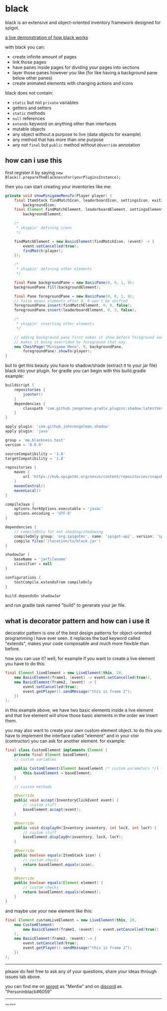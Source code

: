 # black

black is an extensive and object-oriented inventory framework designed for spigot.

[a live demonstration of how black works](https://my.mixtape.moe/vemebo.webm)

with black you can:

- create infinite amount of pages
- link those pages
- have panes inside pages for dividing your pages into sections
- layer those panes however you like (for like having a background pane below other panes)
- create animated elements with changing actions and icons

black does not contain:

- `static` but not `private` variables
- getters and setters
- `static` methods
- `null` references
- `extends` keyword on anything other than interfaces
- mutable objects
- any object without a purpose to live (data objects for example)
- any method that has more than one purpose
- any not `final` but `public` method without `@Override` annotation

## how can i use this

first register it by saying
`new Black().prepareTheBlacknessFor(yourPluginsInstance);`

then you can start creating your inventories like me:

```java
private void showMinigameMenuTo(Player player) {
    final ItemStack findMatchIcon, leaderboardIcon, settingsIcon, exitIcon,
        backgroundIcon;
    final Element findMatchElement, leaderboardElement, settingsElement, exitElement,
        backgroundElement;

    /*
     * skippin' defining icons
     */

    findMatchElement = new BasicElement(findMatchIcon, (event) -> {
        event.setCancelled(true);
        findMatch(player);
    });

    /*
     * skippin' defining other elements
     */

    final Pane backgroundPane = new BasicPane(0, 0, 1, 9);
    backgroundPane.fill(backgroundElement);

    final Pane foregroundPane = new BasicPane(0, 0, 1, 9);
    // false means elements after 0, 0 won't be shifted
    foregroundPane.insert(findMatchElement, 0, 0, false);
    foregroundPane.insert(leaderboardElement, 0, 3, false);

    /*
     * skippin' inserting other elements
     */

    // adding background pane first makes it show before foreground and
    // makes it being overrided by foreground that way.
    new ChestPage("Minigame Menu", 9, backgroundPane,
        foregroundPane).showTo(player);
}
```

but to get this beauty you have to shadow/shade (extract it to your jar file) black into your plugin.
for gradle you can begin with this build.gradle example:

```groovy
buildscript {
    repositories {
        jcenter()
    }
    dependencies {
        classpath 'com.github.jengelman.gradle.plugins:shadow:latestVersionNumber'
    }
}

apply plugin: 'com.github.johnrengelman.shadow'
apply plugin: 'java'

group = 'me.blackness.test'
version = '0.0.0'

sourceCompatibility = '1.8'
targetCompatibility = '1.8'

repositories {
    maven {
        url 'https://hub.spigotmc.org/nexus/content/repositories/snapshots/'
    }
    mavenCentral()
    mavenLocal()
}

compileJava {
    options.forkOptions.executable = 'javac'
    options.encoding = 'UTF-8'
}

dependencies {
    // compileOnly for not shading/shadowing
    compileOnly group: 'org.spigotmc', name: 'spigot-api', version: 'spigotVersion'
    compile files('/location/to/black.jar')
}

shadowJar {
    baseName = 'jarfilename'
    classifier = null
}

configurations {
    testCompile.extendsFrom compileOnly
}

build.dependsOn shadowJar

```

and run gradle task named "build" to generate your jar file.

## what is decorator pattern and how can i use it

decorator pattern is one of the best design patterns for object-oriented
programming i have ever seen. it replaces the bad keyword called "extends", makes
your code composable and much more flexible than before.

how you can use it? well, for example if you want to create a live element you have
to do this:

```java
final Element liveElement = new LiveElement(this, 20,
    new BasicElement(frame1, (event) -> event.setCancelled(true)),
    new BasicElement(frame2, (event) -> {
        event.setCancelled(true);
        event.getPlayer().sendMessage("this is frame 2");
    })
);
```

in this example above, we have two basic elements inside a live element and that live element will
show those basic elements in the order we insert them.

you may also want to create your own custom element object. to do this you have to
implement the interface called "element" and in your ctor (contructor)
you can ask for another element. for example:

```java
final class CustomElement implements Element {
    private final Element baseElement;
    // custom variables

    public CustomElement(Element baseElement /* custom parameters */) {
        this.baseElement = baseElement;
    }

    // custom methods

    @Override
    public void accept(InventoryClickEvent event) {
        // custom stuff
        baseElement.accept(event);
    }

    @Override
    public void displayOn(Inventory inventory, int locX, int locY) {
        // custom stuff
        baseElement.displayOn(inventory, locX, locY);
    }

    @Override
    public boolean equals(ItemStack icon) {
        // custom checks
        return baseElement.equals(icon);
    }

    @Override
    public boolean equals(Element element) {
        // custom checks
        return baseElement.equals(element);
    }
}
```

and maybe use your new element like this:

```java
final Element customLiveElement = new LiveElement(this, 20,
    new CustomElement(
        new BasicElement(frame1, (event) -> event.setCancelled(true))
    ),
    new BasicElement(frame2, (event) -> {
        event.setCancelled(true);
        event.getPlayer().sendMessage("this is frame 2");
    })
);
```

----------

please do feel free to ask any of your questions, share your ideas through issues tab above.

you can find me on [spigot](https://spigotmc.org/) as "Menfie" and on [discord](https://discordapp.com/)
as "Personinblack#6059"

----------

<sub><sub><sub><sup>stay black!
